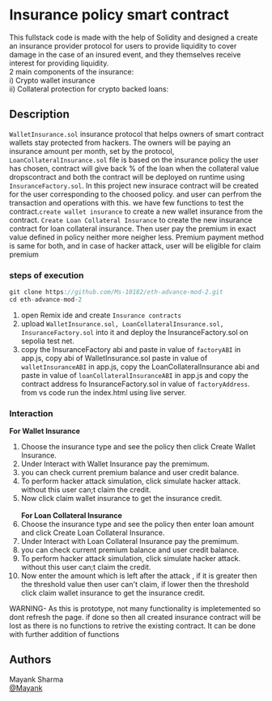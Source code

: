 # Insurance policy smart contract
 This fullstack code is made with the help of Solidity and designed a create an insurance provider protocol for users  to provide liquidity to cover damage in the case of an insured event, and they themselves receive interest for providing liquidity.<br>
2 main components of the insurance:<br>
i) Crypto wallet insurance<br>
ii) Collateral protection for crypto backed loans:

## Description
```WalletInsurance.sol``` insurance protocol that helps owners of smart contract wallets stay protected from hackers. The owners will be paying an insurance amount per month, set by the protocol, ```LoanCollateralInsurance.sol``` file is based on the insurance policy the user has chosen, contract will give back % of the loan when the collateral value dropscontract and both the contract will be deployed on runtime using ```InsuranceFactory.sol```.
In this project new insurace contract will be created for the user corresponding to the choosed policy. and user can perfrom the transaction and operations with this. we have few functions to test the contract.```create wallet insurance``` to create a new wallet insurance from the contract. ```Create Loan Collateral Insurance``` to create the new insurance contract for loan collateral insurance. 
Then user pay the premium in exact value defined in policy neither more neigher less. Premium payment method is same for both, and in case of hacker attack, user will be eligible for claim premium

### steps of execution
```javascript 
git clone https://github.com/Ms-10182/eth-advance-mod-2.git
cd eth-advance-mod-2
```

1) open Remix ide and create ```Insurance contracts```
2) upload ```WalletInsurance.sol, LoanCollateralInsurance.sol, InsuranceFactory.sol``` into it and deploy the InsuranceFactory.sol on sepolia test net.
3) copy the InsuranceFactory abi and paste in value of ```factoryABI``` in app.js, copy abi of WalletInsurance.sol paste in value of ```walletInsuranceABI``` in app.js,
copy the LoanCollateralInsurance abi and paste in value of ```loanCollateralInsuranceABI``` in app.js  and copy the contract address fo InsuranceFactory.sol in value of ```factoryAddress```.
from vs code run the index.html using live server.

### Interaction
<b>For Wallet Insurance</b>
1) Choose the insurance type and see the policy then click Create Wallet Insurance.
2) Under Interact with Wallet Insurance pay the premimum.
3) you can check current premium balance and user credit balance.
4) To perform hacker attack simulation, click simulate hacker attack. without this user can;t claim the credit.
5) Now click claim wallet insurance to get the insurance credit.<br><br>
<b>For Loan Collateral Insurance</b>
1) Choose the insurance type and see the policy then enter loan amount and click Create Loan Collateral Insurance.
2) Under Interact with Loan Collateral Insurance pay the premimum.
3) you can check current premium balance and user credit balance.
4) To perform hacker attack simulation, click simulate hacker attack. without this user can;t claim the credit.
5) Now enter the amount which is left after the attack , if it is greater then the threshold value then user can't claim, if lower then the threshold click claim wallet insurance to get the insurance credit.


WARNING- As this is prototype, not many functionality is impletemented so dont refresh the page. if done so then all created insurance contract will be lost as there is no functions to retrive the existing contract. It can be done with further addition of functions

## Authors

Mayank Sharma  
[@Mayank](https://www.linkedin.com/in/mayank-sharma-078278243/)



